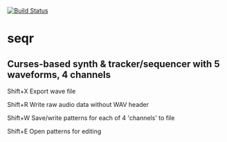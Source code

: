 [![Build Status](https://travis-ci.com/cr0sd/seqr.svg?branch=master)](https://travis-ci.com/cr0sd/seqr)
# seqr
## Curses-based synth &amp; tracker/sequencer with 5 waveforms, 4 channels

Shift+X   Export wave file

Shift+R   Write raw audio data without WAV header

Shift+W   Save/write patterns for each of 4 'channels' to file

Shift+E   Open patterns for editing
